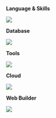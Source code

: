 **Language & Skills**
<p>
  <a>
    <img src="https://skillicons.dev/icons?i=docker,kubernetes,py,gradle,maven,graphql,spring,java,kafka,nginx,fastapi" />
  </a>
</p>

**Database**
<p>
  <a>
    <img src="https://skillicons.dev/icons?i=mysql,postgres,mongodb,redis,hibernate" />
  </a>
</p>

**Tools**
<p>
  <a>
    <img src="https://skillicons.dev/icons?i=linux,stackoverflow,vim,neovim,git,github,gitlab" />
  </a>
</p>

**Cloud**
<p>
  <a>
    <img src="https://skillicons.dev/icons?i=aws" />
  </a>
</p>

**Web Builder**
<p>
  <a>
    <img src="https://skillicons.dev/icons?i=webpack,vite" />
  </a>
</p>
